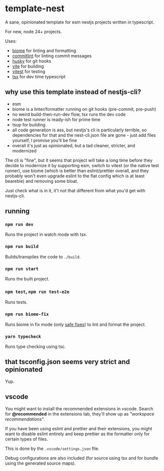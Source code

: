 # template-nest

A sane, opinionated template for esm nestjs projects written in typescript.

For new, node 24+ projects.

Uses:

- [biome](https://github.com/biomejs/biome) for linting and formatting
- [commitlint](https://github.com/conventional-changelog/commitlint) for linting commit messages
- [husky](https://github.com/typicode/husky) for git hooks
- [vite](https://github.com/vitejs/vite) for building
- [vitest](https://github.com/vitest-dev/vitest) for testing
- [tsx](https://github.com/privatenumber/tsx) for dev time typescript

## why use this template instead of nestjs-cli?

- esm
- biome is a linter/formatter running on git hooks (pre-commit, pre-push)
- no weird build-then-run-dev flow, tsx runs the dev code
- node test runner is ready-ish for prime time
- tsup for building
- all code generation is ass, but nestjs's cli is particularly terrible, so dependencies for that and the nest-cli.json file are gone - just add files yourself, I promise you'll be fine
- overall it's just as opinionated, but a tad cleaner, stricter, and modernized

The cli is "fine", but it seems that project will take a long time before they decide to modernize it by supporting esm, switch to vitest (or the native test runner), use biome (which is better than eslint/prettier overall, and they probably won't even upgrade eslint to the flat config which is at least beareble) and removing some bloat.

Just check what is in it, it't not that different from what you'd get with nestjs-cli.

## running

### `npm run dev`

Runs the project in watch mode with tsx.

### `npm run build`

Builds/transpiles the code to `./build`.

### `npm run start`

Runs the built project.

### `npm test`, `npm run test-e2e`

Runs tests.

### `npm run biome-fix`

Runs biome in fix mode (only [safe fixes](https://biomejs.dev/linter/#safe-fixes)) to lint and format the project.

### `yarn typecheck`

Runs type checking using tsc.

## that tsconfig.json seems very strict and opinionated

Yup.

## vscode

You might want to install the recommended extensions in vscode. Search for **@recommended** in the extensions tab, they'll show up as _"workspace recommendations"_.

If you have been using eslint and prettier and their extensions, you might want to disable eslint entirely and keep prettier as the formatter only for certain types of files.

This is done by the `.vscode/settings.json` file.

Debug configurations are also included (for source using tsx and for bundle using the generated source maps).
